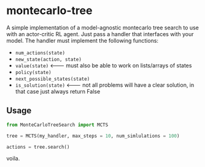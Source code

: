 # montecarlo-tree

A simple implementation of a model-agnostic montecarlo tree search to use with an actor-critic RL agent. Just pass a handler that interfaces with your model. The handler must implement the following functions:
- `num_actions(state)`
- `new_state(action, state)`
- `value(state)` <--- must also be able to work on lists/arrays of states
- `policy(state)`
- `next_possible_states(state)`
- `is_solution(state)` <--- not all problems will have a clear solution, in that case just always return False

## Usage

```python
from MonteCarloTreeSearch import MCTS

tree = MCTS(my_handler, max_steps = 10, num_simlulations = 100)

actions = tree.search()
```

voila.

